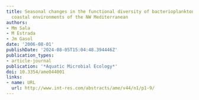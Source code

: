 ```yaml
---
title: Seasonal changes in the functional diversity of bacterioplankton in contrasting
  coastal environments of the NW Mediterranean
authors:
- Mm Sala
- M Estrada
- Jm Gasol
date: '2006-08-01'
publishDate: '2024-08-05T15:04:48.394446Z'
publication_types:
- article-journal
publication: '*Aquatic Microbial Ecology*'
doi: 10.3354/ame044001
links:
- name: URL
  url: http://www.int-res.com/abstracts/ame/v44/n1/p1-9/
---
```

